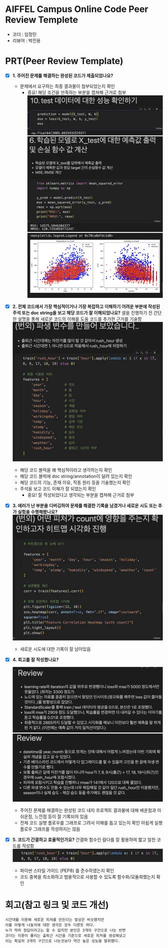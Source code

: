 # AIFFEL Campus Online Code Peer Review Templete
- 코더 : 임정민
- 리뷰어 : 박진용


# PRT(Peer Review Template)
- [X]  **1. 주어진 문제를 해결하는 완성된 코드가 제출되었나요?**
    - 문제에서 요구하는 최종 결과물이 첨부되었는지 확인
        - 중요! 해당 조건을 만족하는 부분을 캡쳐해 근거로 첨부
        ![project1 결과물](./Image/image1_1.png)
        ![project1 결과물](./Image/image1_2.png)
        ![project1 결과물](./Image/image1_3.png)


- [X]  **2. 전체 코드에서 가장 핵심적이거나 가장 복잡하고 이해하기 어려운 부분에 작성된 
주석 또는 doc string을 보고 해당 코드가 잘 이해되었나요?**
    셀을 진행하기 전 간단한 설명을 통해 새로운 코드의 이해를 도움
    코드를 추가한 근거를 기술함
    ![project1 결과](./Image/image2_1.png)
    - 해당 코드 블럭을 왜 핵심적이라고 생각하는지 확인
    - 해당 코드 블럭에 doc string/annotation이 달려 있는지 확인
    - 해당 코드의 기능, 존재 이유, 작동 원리 등을 기술했는지 확인
    - 주석을 보고 코드 이해가 잘 되었는지 확인
        - 중요! 잘 작성되었다고 생각되는 부분을 캡쳐해 근거로 첨부


- [X]  **3. 에러가 난 부분을 디버깅하여 문제를 해결한 기록을 남겼거나
새로운 시도 또는 추가 실험을 수행해봤나요?**
        ![project1 결과](./Image/image3_1.png)
    
    - 새로운 시도에 대한 기록이 잘 남아있음


- [X]  **4. 회고를 잘 작성했나요?**

    ![project1 결과](./Image/image4_1.png)
    ![project1 결과](./Image/image4_2.png)
    - 주어진 문제를 해결하는 완성된 코드 내지 프로젝트 결과물에 대해
    배운점과 아쉬운점, 느낀점 등이 잘 기록되어 있음
    - 전체 코드 실행 플로우를 그래프로 그려서 이해를 돕고 있는지 확인
        아쉽게 실행 플로우 그래프를 작성하지는 않음 
      
        
- [X]  **5. 코드가 간결하고 효율적인가요?**
    간결화 함수인 람다를 잘 활용하여 짧고 알찬 코드를 작성함
    ![project1 결과](./Image/image5_1.png)
    
    - 파이썬 스타일 가이드 (PEP8) 를 준수하였는지 확인
    - 코드 중복을 최소화하고 범용적으로 사용할 수 있도록 함수화/모듈화했는지 확인
        


# 회고(참고 링크 및 코드 개선)
```
시간대를 이용해 새로운 피쳐를 만든다는 발상은 비슷했지만 
이를 어떻게 나눌지에 대한 생각은 모두 다른듯 하다.
누가 딱히 정답이라고는 할 수 없지만 본인은 3개의 구간으로 나눈 반면
코더는 이용이 몰리는 출퇴근 시간을 기준으로 새로운 피처를 생성해냈고 
이는 확실히 3개의 구간으로 나눈것보다 약간 높은 성능을 발휘했다.
```


